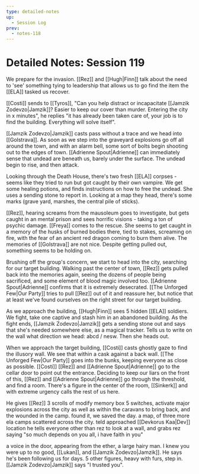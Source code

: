 ```yaml
---
type: detailed-notes
up:
  - Session Log
prev:
  - notes-118
---
```

# Detailed Notes: Session 119

We prepare for the invasion. [[Rez]] and [[Hugh|Finn]] talk about the need to 'see' something tying to leadership that allows us to go find the item the [[ELA]] tasked us recover. 

[[Costi]] sends to [[Tyros]], "Can you help distract or incapacitate [[Jamzik Zodevzo|Jamzik]]? Easier to keep our cover than murder. Entering the city in x minutes", he replies "it has already been taken care of, your job is to find the building. Everything will solve itself".

[[Jamzik Zodevzo|Jamzik]] casts pass without a trace and we head into [[Golstrava]]. As soon as we step into the graveyard explosions go off all around the town, and with an alarm bell, some sort of bolts begin shooting out to the edges of town. [[Adrienne Spout|Adrienne]] can immediately sense that undead are beneath us, barely under the surface. The undead begin to rise, and then attack.

Looking through the Death House, there's two fresh [[ELA]] corpses - seems like they tried to run but got caught by their own vampire. We get some healing potions, and finds instructions on how to free the undead. She uses a sending stone to report in. Looking at a map they head, there's some marks (grave yard, marshes, the central pile of sticks). 

[[Rez]], hearing screams from the mausoleum goes to investigate, but gets caught in an mental prison and sees horrific visions - taking a ton of psychic damage. [[Freya]] comes to the rescue. She seems to get caught in a memory of the husks of burned bodies there, tied to stakes, screaming on fire, with the fear of an ancient red dragon coming to burn them alive. The memories of [[Golstrava]] are not nice. Despite getting pulled out, something seems to be holding on.

Brushing off the group's concern, we start to head into the city, searching for our target building. Walking past the center of town, [[Rez]] gets pulled back into the memories again, seeing the dozens of people being sacrificed, and some element of blood magic involved too. [[Adrienne Spout|Adrienne]] confirms that it is extremely desecrated. [[The Unforged Few|Our Party]] tries to pull [[Rez]] out of it and reassure her, but notice that at least we've found ourselves on the right street for our target building. 

As we approach the building, [[Hugh|Finn]] sees 5 hidden [[ELA]] soldiers. We fight, take one captive and stash him in an abandoned building. As the fight ends, [[Jamzik Zodevzo|Jamzik]] gets a sending stone out and says that she's needed somewhere else, as a magical tracker. Tells us to write on the wall what direction we head: abcd / nesw. Then she heads out.

When we approach the target building, [[Costi]] casts ghostly gaze to find the illusory wall. We see that within a cask against a back wall. [[The Unforged Few|Our Party]] goes into the bunks, keeping everyone as close as possible. [[Costi]] [[Rez]] and [[Adrienne Spout|Adrienne]] go to the cellar door to point out the entrance. Deciding to keep our liars on the front of this, [[Rez]] and [[Adrienne Spout|Adrienne]] go through the threshold, and find a room. There's a figure in the center of the room, [[Sinkerk]] and with extreme urgency calls the rest of us here. 

He gives [[Rez]] 3 scrolls of modify memory
box 5 switches, activate major explosions across the city as well as within the caravans to bring back, and the wounded in the camp. found it, we saved the day.
a map, of three more ela camps scattered across the city.
teld approached [[Devkorus Kaa|Dev]] location
he tells everyone other than rez to look at a wall, and grabs rez saying "so much depends on you all, i have faith in you"

a voice in the door, appearing from the ether, a large hairy man. I knew you were up to no good, [[Lukan]], and [[Jamzik Zodevzo|Jamzik]]. He says he's been following us for days. 5 other figures, heavy with furs, step in. [[Jamzik Zodevzo|Jamzik]] says "I trusted you".




